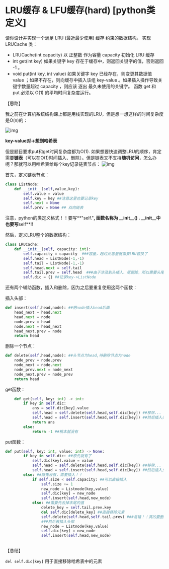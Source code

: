 # LRU缓存 & LFU缓存(hard)  [python类定义]

请你设计并实现一个满足  LRU (最近最少使用) 缓存 约束的数据结构。
实现 LRUCache 类：

- LRUCache(int capacity) 以 正整数 作为容量 capacity 初始化 LRU 缓存
- int get(int key) 如果关键字 key 存在于缓存中，则返回关键字的值，否则返回 -1 。
- void put(int key, int value) 如果关键字 key 已经存在，则变更其数据值 value ；如果不存在，则向缓存中插入该组 key-value 。如果插入操作导致关键字数量超过 capacity ，则应该 逐出 最久未使用的关键字。
  函数 get 和 put 必须以 O(1) 的平均时间复杂度运行。



【思路】

我之前在计算机系统结构课上都是用栈实现的LRU，但是想一想这样的时间复杂度是O(n)的：

![img](https://pic2.zhimg.com/80/v2-93c4187b6f50544389c61057f530ed3e_1440w.png)



**key-value对->想到哈希表**

但是题目要求put和get时间复杂度都为O(1). 如果想要快速调整LRU的顺序，肯定需要**链表**（可以在O(1)时间插入、删除）。但是链表又不支持**随机访问**，怎么办呢？那就可以用哈希表给每个key记录链表节点：
  ![img](https://pic2.zhimg.com/80/v2-61dcf813c8f586895ac9c40789d68c77_1440w.png)


  首先，定义链表节点：

```python
class ListNode:
    def __init__(self,value,key):
        self.value = value
        self.key = key ##注意这里也要记录key
        self.next = None
        self.prev = None ## 双向链表
```

注意，python的类定义格式！！要写**"self."**, 函数名称为 \_\_init\_\_() . \__init__中也要写**self**!! 

然后，定义LRU整个的数据结构：

```python
class LRUCache:
    def __init__(self, capacity: int):
        self.capacity = capacity  ###容量，超过此容量就需要LRU替换了
        self.head = ListNode(-1,-1)
        self.tail = ListNode(-1,-1) 
        self.head.next = self.tail
        self.tail.prev = self.head  ###由于涉及到头插入、尾删除，所以需要头尾哨兵
        self.dic = {} ##记录key->ListNode
```

 还有两个辅助函数，插入和删除，因为之后要重复使用这两个函数：

插入头部：

```python
def insert(self,head,node): ##把node插入head后面
    head_next = head.next
    head.next = node
    node.prev = head
    node.next = head_next
    head_next.prev = node
    return head
```

删除一个节点：

```python
def delete(self,head,node): ##头节点为head,待删除节点为node
    node_prev = node.prev
    node_next = node.next
    node_prev.next = node_next
    node_next.prev = node_prev
    return head
```

get函数：

```python
    def get(self, key: int) -> int:
        if key in self.dic:
            ans = self.dic[key].value
            self.head = self.delete(self.head,self.dic[key]) ##移除...
            self.head = self.insert(self.head,self.dic[key]) ##然后插入头部
            return ans
        else:
            return -1 ##根本就没有
```



put函数：

```python
def put(self, key: int, value: int) -> None:
        if key in self.dic: ##原先就有了
            self.dic[key].value = value
            self.head = self.delete(self.head,self.dic[key]) ##移除...
            self.head = self.insert(self.head,self.dic[key]) ##然后插入头部
        else: ##原先没有，需要插入！！
            if self.size < self.capacity: ##可以直接插入
                self.size += 1
                new_node = Listnode(key,value)
                self.dic[key] = new_node
                self.insert(self.head,new_node)
            else: ##需要先去掉末尾的值
                delete_key = self.tail.prev.key
                del self.dic[delete_key] ##直接移除元素
                self.delete(self.head,self.tail.prev) ###易错！！真的要删掉这个节点
                ###然后再插入头部
                new_node = Listnode(key,value)
                self.dic[key] = new_node
                self.insert(self.head,new_node)
                
```



【总结】

`del self.dic[key]` 用于直接移除哈希表中的元素

